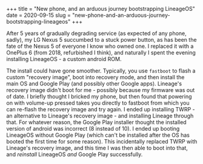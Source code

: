 +++
title = "New phone, and an arduous journey bootstrapping LineageOS"
date = 2020-09-15
slug = "new-phone-and-an-arduous-journey-bootstrapping-lineageos"
+++

After 5 years of gradually degrading service (as expected of any phone, sadly), my
LG Nexus 5 succumbed to a stuck power button, as has been the fate of the Nexus 5 of
everyone I know who owned one. I replaced it with a OnePlus 6 (from 2018, refurbished I think),
and naturally I spent the evening installing LineageOS - a custom android ROM.

The install could have gone smoother. Typically, you use `fastboot` to flash a custom "recovery image",
boot into recovery mode, and then install the main OS and Google Play (and possibly other Google apps).
Lineage's recovery image didn't boot for me - possibly because my firmware was out of date.
I briefly thought I bricked my phone, but then found that powering on with volume-up pressed
takes you directly to fastboot from which you can re-flash the recovery image and try again. I ended up installing
TWRP - an alternative to Lineage's recovery image - and installing Lineage through that. For whatever reason,
the Google Play installer thought the installed version of android was incorrect (8 instead of 10).
I ended up booting LineageOS without Google Play (which can't be installed after the OS has booted
the first time for some reason). This incidentally replaced TWRP with Lineage's recovery image,
and this time I was then able to boot into that, and *reinstall* LineageOS *and* Google Play successfully.
